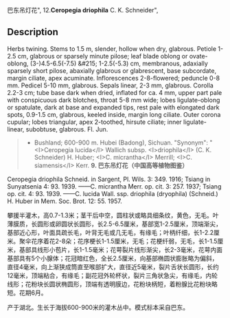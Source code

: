 巴东吊灯花",
12.**Ceropegia driophila** C. K. Schneider",

## Description
Herbs twining. Stems to 1.5 m, slender, hollow when dry, glabrous. Petiole 1-2.5 cm, glabrous or sparsely minute pilose; leaf blade oblong or ovate-oblong, (3-)4.5-6.5(-7.5) &amp;#215; 1-2.5(-5.3) cm, membranous, adaxially sparsely short pilose, abaxially glabrous or glabrescent, base subcordate, margin ciliate, apex acuminate. Inflorescences 2-8-flowered; peduncle 0-8 mm. Pedicel 5-10 mm, glabrous. Sepals linear, 2-3 mm, glabrous. Corolla 2.2-3 cm; tube base dark when dried, inflated for ca. 4 mm, upper part pale with conspicuous dark blotches, throat 5-8 mm wide; lobes ligulate-oblong or spatulate, dark at base and expanded tips, rest pale with elongated dark spots, 0.9-1.5 cm, glabrous, keeled inside, margin long ciliate. Outer corona cupular; lobes triangular, apex 2-toothed, hirsute ciliate; inner ligulate-linear, subobtuse, glabrous. Fl. Jun.

> * Bushland; 600-900 m. Hubei (Badong), Sichuan.
  "Synonym": "&lt;I&gt;Ceropegia lucida&lt;/I&gt; Wallich subsp. &lt;I&gt;driophila&lt;/I&gt; (C. K. Schneider) H. Huber; &lt;I&gt;C. micrantha&lt;/I&gt; Merrill; &lt;I&gt;C. siamensis&lt;/I&gt; Kerr.
**9. 巴东吊灯花（中国高等植物图鉴）**

Ceropegia driophila Schneid. in Sargent, Pl. Wils. 3: 349. 1916; Tsiang in Sunyatsenia 4: 93. 1939. ——C. micrantha Merr. op. cit. 3: 257. 1937; Tsiang op. cit. 4: 93. 1939. ——C. lucida Wall. ssp. driophila (dryophila) (Schneid.) H. Huber in Mem. Soc. Brot. 12: 55. 1957.

攀援半灌木，高0.7-1.3米；茎干后中空，圆柱状或略具细条纹，黄色，无毛。叶薄膜质，长圆形或卵圆状长圆形，长2.5-6.5厘米，基部宽1-2.5厘米，顶端渐尖，基部近心形，叶面具疏长毛，叶背无毛或几无毛，有缘毛；叶柄纤细，长1-2.2厘米。聚伞花序着花2-8朵；花序梗长1-1.5厘米，无毛；花梗纤弱，无毛，长1-1.5厘米，基部具线形小苞片，长1-1.5毫米；花萼裂片线形渐尖，长2-3毫米，花萼内面基部具有5个小腺体；花冠暗红色，全长2.5厘米，向基部椭圆状膨胀略为偏斜，直径4毫米，向上渐狭成筒直至喉部扩大，直径近5毫米，裂片舌状长圆形，长约12毫米，顶端粘合，有缘毛；副花冠外轮杯状，裂片三角状急尖，有缘毛，内轮线形；花粉块长圆状椭圆形，顶端有透明膜边，花粉块柄短，着粉腺比花粉块略短。花期6月。

产于湖北。生长于海拔600-900米的灌木丛中。模式标本采自巴东。

